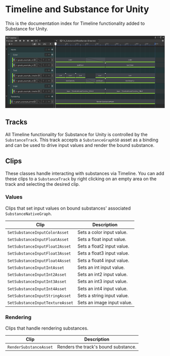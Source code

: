 # Timeline and Substance for Unity

This is the documentation index for Timeline functionality added to Substance for Unity.

<picture>
  <img alt="Substance in Timeline" src="/docs/img/Extensions/Timeline/TimelineExample.png" width="515" height="228">
</picture>

## Tracks

All Timeline functionality for Substance for Unity is controlled by the `SubstanceTrack`. This track accepts a `SubstanceGraphSO` asset as a binding and can be used to drive input values and render the bound substance.

## Clips
These classes handle interacting with substances via Timeline. You can add these clips to a `SubstanceTrack` by right clicking on an empty area on the track and selecting the desired clip.

### Values
Clips that set input values on bound substances' associated `SubstanceNativeGraph`.

| Clip | Description |
| ---- | ----------- |
| `SetSubstanceInputColorAsset` | Sets a color input value. |
| `SetSubstanceInputFloatAsset` | Sets a float input value. |
| `SetSubstanceInputFloat2Asset` | Sets a float2 input value. |
| `SetSubstanceInputFloat3Asset` | Sets a float3 input value. |
| `SetSubstanceInputFloat4Asset` | Sets a float4 input value. |
| `SetSubstanceInputIntAsset` | Sets an int input value. |
| `SetSubstanceInputInt2Asset` | Sets an int2 input value. |
| `SetSubstanceInputInt3Asset` | Sets an int3 input value. |
| `SetSubstanceInputInt4Asset` | Sets an int4 input value. |
| `SetSubstanceInputStringAsset` | Sets a string input value. |
| `SetSubstanceInputTextureAsset` | Sets an image input value. |

### Rendering
Clips that handle rendering substances.

| Clip | Description |
| ---- | ----------- |
| `RenderSubstanceAsset` | Renders the track's bound substance. |
